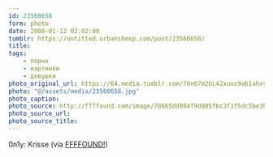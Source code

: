 ```yaml
---
id: 23560658
form: photo
date: 2008-01-12 02:02:00
tumblr: https://untitled.urbansheep.com/post/23560658/
title:
tags:
    - порно
    - картинки
    - девушки
photo_original_url: https://64.media.tumblr.com/78n67m26L42xuxc9a61ahxy7_500.jpg
photo: "@/assets/media/23560658.jpg"
photo_caption:
photo_source: http://ffffound.com/image/78665dd084f9d805fbc3f1f5dc5be3b4c72b856b?c=394025
photo_source_url:
photo_source_title:
---
```


<p>0n1y: Krisse (via <a href="http://ffffound.com/image/78665dd084f9d805fbc3f1f5dc5be3b4c72b856b?c=394025">FFFFOUND!</a>)</p>
